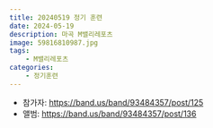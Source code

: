 ```yaml
---
title: 20240519 정기 훈련
date: 2024-05-19
description: 마곡 M밸리레포츠
image: 59816810987.jpg
tags:
    - M밸리레포츠
categories:
    - 정기훈련
---
```


- 참가자: https://band.us/band/93484357/post/125
- 앨범: https://band.us/band/93484357/post/136